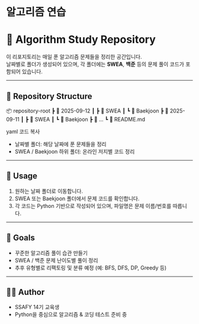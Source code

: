 # 알고리즘 연습

# 📝 Algorithm Study Repository

이 리포지토리는 매일 푼 알고리즘 문제들을 정리한 공간입니다.  
날짜별로 폴더가 생성되어 있으며, 각 폴더에는 **SWEA**, **백준** 등의 문제 풀이 코드가 포함되어 있습니다.

---

## 📂 Repository Structure

📦 repository-root
┣ 📂 2025-09-12
┃ ┣ 📂 SWEA
┃ ┗ 📂 Baekjoon
┣ 📂 2025-09-11
┃ ┣ 📂 SWEA
┃ ┗ 📂 Baekjoon
┣ 📂 ...
┗ 📜 README.md

yaml
코드 복사

- 날짜별 폴더: 해당 날짜에 푼 문제들을 정리  
- SWEA / Baekjoon 하위 폴더: 온라인 저지별 코드 정리  

---

## 🚀 Usage

1. 원하는 날짜 폴더로 이동합니다.  
2. SWEA 또는 Baekjoon 폴더에서 문제 코드를 확인합니다.  
3. 각 코드는 Python 기반으로 작성되어 있으며, 파일명은 문제 이름/번호를 따릅니다.  

---

## 🎯 Goals

- 꾸준한 알고리즘 풀이 습관 만들기  
- SWEA / 백준 문제 난이도별 풀이 정리  
- 추후 유형별로 리팩토링 및 분류 예정 (예: BFS, DFS, DP, Greedy 등)  

---

## 🧑‍💻 Author

- SSAFY 14기 교육생  
- Python을 중심으로 알고리즘 & 코딩 테스트 준비 중  